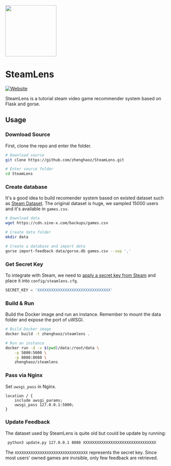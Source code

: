 <img width="160" src="https://img.sine-x.com/steam-lens.png">

# SteamLens

[![Website](https://img.shields.io/website-up-down-green-red/https/steamlens.gorse.io.svg)](https://steamlens.gorse.io)

SteamLens is a tutorial steam video game recommender system based on Flask and gorse.

## Usage

### Download Source

First, clone the repo and enter the folder.

```bash
# Download source
git clone https://github.com/zhenghaoz/SteamLens.git

# Enter source folder
cd SteamLens
```

### Create database

It's a good idea to build recomender system based on existed dataset such as [Steam Dataset](https://steam.internet.byu.edu/). 
The original dataset is huge, we sampled 15000 users and it's available in `games.csv`.

```bash
# Download data
wget https://cdn.sine-x.com/backups/games.csv

# Create data folder
mkdir data

# Create a database and import data
gorse import-feedback data/gorse.db games.csv --sep ','
```

### Get Secret Key

To integrate with Steam, we need to [apply a secret key from Steam](https://steamcommunity.com/dev/apikey) and place it into `config/steamlens.cfg`.

```python
SECRET_KEY = 'XXXXXXXXXXXXXXXXXXXXXXXXXXXXXXXX'
```

### Build & Run

Build the Docker image and run an instance. Remember to mount the data folder and expose the port of uWSGI.

```bash
# Build Docker image
docker build -t zhenghaoz/steamlens .

# Run an instance
docker run -d -v $(pwd)/data:/root/data \
    -p 5000:5000 \
    -p 8080:8080 \
    zhenghaoz/steamlens
```

### Pass via Nginx 

Set `uwsgi_pass` in Nginx.

```nginx
location / {
    include uwsgi_params;
    uwsgi_pass 127.0.0.1:5000;
}
```

### Update Feedback

The dataset used by SteamLens is quite old but could be update by running: 

```bash
 python3 update.py 127.0.0.1 8080 XXXXXXXXXXXXXXXXXXXXXXXXXXXXXXXX
```

The `XXXXXXXXXXXXXXXXXXXXXXXXXXXXXXXX` represents the secret key. Since most users' owned games are invisible, only few feedback are retrieved.

